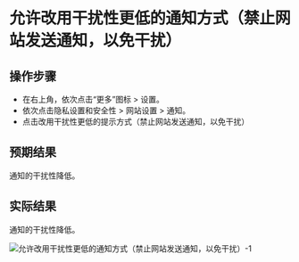 # 允许改用干扰性更低的通知方式（禁止网站发送通知，以免干扰）

## 操作步骤

- 在右上角，依次点击“更多”图标 > 设置。
- 依次点击隐私设置和安全性 > 网站设置 > 通知。
- 点击改用干扰性更低的提示方式（禁止网站发送通知，以免干扰）

## 预期结果

通知的干扰性降低。

## 实际结果

通知的干扰性降低。

![允许改用干扰性更低的通知方式（禁止网站发送通知，以免干扰）-1](../img/允许改用干扰性更低的通知方式（禁止网站发送通知，以免干扰）-1.png)